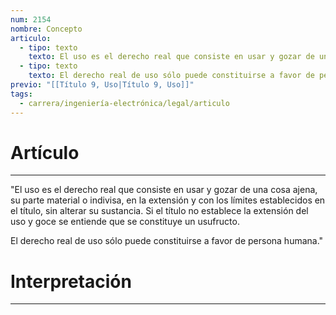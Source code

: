 ```yaml
---
num: 2154
nombre: Concepto
articulo:
  - tipo: texto
    texto: El uso es el derecho real que consiste en usar y gozar de una cosa ajena, su parte material o indivisa, en la extensión y con los límites establecidos en el título, sin alterar su sustancia. Si el título no establece la extensión del uso y goce se entiende que se constituye un usufructo.
  - tipo: texto
    texto: El derecho real de uso sólo puede constituirse a favor de persona humana.
previo: "[[Título 9, Uso|Título 9, Uso]]"
tags:
  - carrera/ingeniería-electrónica/legal/articulo
---
```

# Artículo
---
"El uso es el derecho real que consiste en usar y gozar de una cosa ajena, su parte material o indivisa, en la extensión y con los límites establecidos en el título, sin alterar su sustancia. Si el título no establece la extensión del uso y goce se entiende que se constituye un usufructo.

El derecho real de uso sólo puede constituirse a favor de persona humana."

# Interpretación
---
